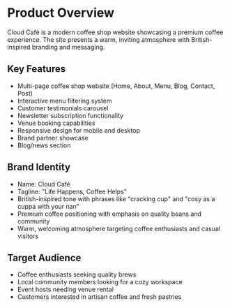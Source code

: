 # Product Overview

Cloud Café is a modern coffee shop website showcasing a premium coffee experience. The site presents a warm, inviting atmosphere with British-inspired branding and messaging.

## Key Features
- Multi-page coffee shop website (Home, About, Menu, Blog, Contact, Post)
- Interactive menu filtering system
- Customer testimonials carousel
- Newsletter subscription functionality
- Venue booking capabilities
- Responsive design for mobile and desktop
- Brand partner showcase
- Blog/news section

## Brand Identity
- Name: Cloud Café
- Tagline: "Life Happens, Coffee Helps"
- British-inspired tone with phrases like "cracking cup" and "cosy as a cuppa with your nan"
- Premium coffee positioning with emphasis on quality beans and community
- Warm, welcoming atmosphere targeting coffee enthusiasts and casual visitors

## Target Audience
- Coffee enthusiasts seeking quality brews
- Local community members looking for a cozy workspace
- Event hosts needing venue rental
- Customers interested in artisan coffee and fresh pastries
